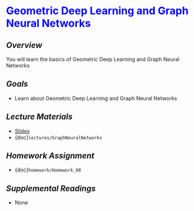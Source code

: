 # <span style="color: blue;"><b>Geometric Deep Learning and Graph Neural Networks</b></span>

## *Overview*
You will learn the basics of Geometric Deep Learning and Graph Neural Networks

## *Goals*
* Learn about Geometric Deep Learning and Graph Neural Networks

## *Lecture Materials*
* [Slides](https://docs.google.com/presentation/d/1jK61M3QGH7bxFU7TMBm16G3YDb-7HOFtgNdqlj3Gs38/edit?usp=sharing)
* {doc}`lectures/GraphNeuralNetworks`

## *Homework Assignment*
* {doc}`homework/Homework_08`

## *Supplemental Readings*
* None